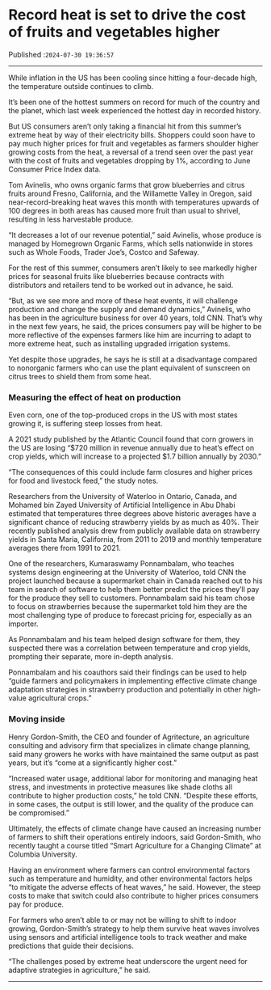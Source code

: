 # Record heat is set to drive the cost of fruits and vegetables higher

Published :`2024-07-30 19:36:57`

---

While inflation in the US has been cooling since hitting a four-decade high, the temperature outside continues to climb.

It’s been one of the hottest summers on record for much of the country and the planet, which last week experienced the hottest day in recorded history.

But US consumers aren’t only taking a financial hit from this summer’s extreme heat by way of their electricity bills. Shoppers could soon have to pay much higher prices for fruit and vegetables as farmers shoulder higher growing costs from the heat, a reversal of a trend seen over the past year with the cost of fruits and vegetables dropping by 1%, according to June Consumer Price Index data.

Tom Avinelis, who owns organic farms that grow blueberries and citrus fruits around Fresno, California, and the Willamette Valley in Oregon, said near-record-breaking heat waves this month with temperatures upwards of 100 degrees in both areas has caused more fruit than usual to shrivel, resulting in less harvestable produce.

“It decreases a lot of our revenue potential,” said Avinelis, whose produce is managed by Homegrown Organic Farms, which sells nationwide in stores such as Whole Foods, Trader Joe’s, Costco and Safeway.

For the rest of this summer, consumers aren’t likely to see markedly higher prices for seasonal fruits like blueberries because contracts with distributors and retailers tend to be worked out in advance, he said.

“But, as we see more and more of these heat events, it will challenge production and change the supply and demand dynamics,” Avinelis, who has been in the agriculture business for over 40 years, told CNN. That’s why in the next few years, he said, the prices consumers pay will be higher to be more reflective of the expenses farmers like him are incurring to adapt to more extreme heat, such as installing upgraded irrigation systems.

Yet despite those upgrades, he says he is still at a disadvantage compared to nonorganic farmers who can use the plant equivalent of sunscreen on citrus trees to shield them from some heat.

### Measuring the effect of heat on production

Even corn, one of the top-produced crops in the US with most states growing it, is suffering steep losses from heat.

A 2021 study published by the Atlantic Council found that corn growers in the US are losing “$720 million in revenue annually due to heat’s effect on crop yields, which will increase to a projected $1.7 billion annually by 2030.”

“The consequences of this could include farm closures and higher prices for food and livestock feed,” the study notes.

Researchers from the University of Waterloo in Ontario, Canada, and Mohamed bin Zayed University of Artificial Intelligence in Abu Dhabi estimated that temperatures three degrees above historic averages have a significant chance of reducing strawberry yields by as much as 40%. Their recently published analysis drew from publicly available data on strawberry yields in Santa Maria, California, from 2011 to 2019 and monthly temperature averages there from 1991 to 2021.

One of the researchers, Kumaraswamy Ponnambalam, who teaches systems design engineering at the University of Waterloo, told CNN the project launched because a supermarket chain in Canada reached out to his team in search of software to help them better predict the prices they’ll pay for the produce they sell to customers. Ponnambalam said his team chose to focus on strawberries because the supermarket told him they are the most challenging type of produce to forecast pricing for, especially as an importer.

As Ponnambalam and his team helped design software for them, they suspected there was a correlation between temperature and crop yields, prompting their separate, more in-depth analysis.

Ponnambalam and his coauthors said their findings can be used to help “guide farmers and policymakers in implementing effective climate change adaptation strategies in strawberry production and potentially in other high-value agricultural crops.”

### Moving inside

Henry Gordon-Smith, the CEO and founder of Agritecture, an agriculture consulting and advisory firm that specializes in climate change planning, said many growers he works with have maintained the same output as past years, but it’s “come at a significantly higher cost.”

“Increased water usage, additional labor for monitoring and managing heat stress, and investments in protective measures like shade cloths all contribute to higher production costs,” he told CNN. “Despite these efforts, in some cases, the output is still lower, and the quality of the produce can be compromised.”

Ultimately, the effects of climate change have caused an increasing number of farmers to shift their operations entirely indoors, said Gordon-Smith, who recently taught a course titled “Smart Agriculture for a Changing Climate” at Columbia University.

Having an environment where farmers can control environmental factors such as temperature and humidity, and other environmental factors helps “to mitigate the adverse effects of heat waves,” he said. However, the steep costs to make that switch could also contribute to higher prices consumers pay for produce.

For farmers who aren’t able to or may not be willing to shift to indoor growing, Gordon-Smith’s strategy to help them survive heat waves involves using sensors and artificial intelligence tools to track weather and make predictions that guide their decisions.

“The challenges posed by extreme heat underscore the urgent need for adaptive strategies in agriculture,” he said.

---


